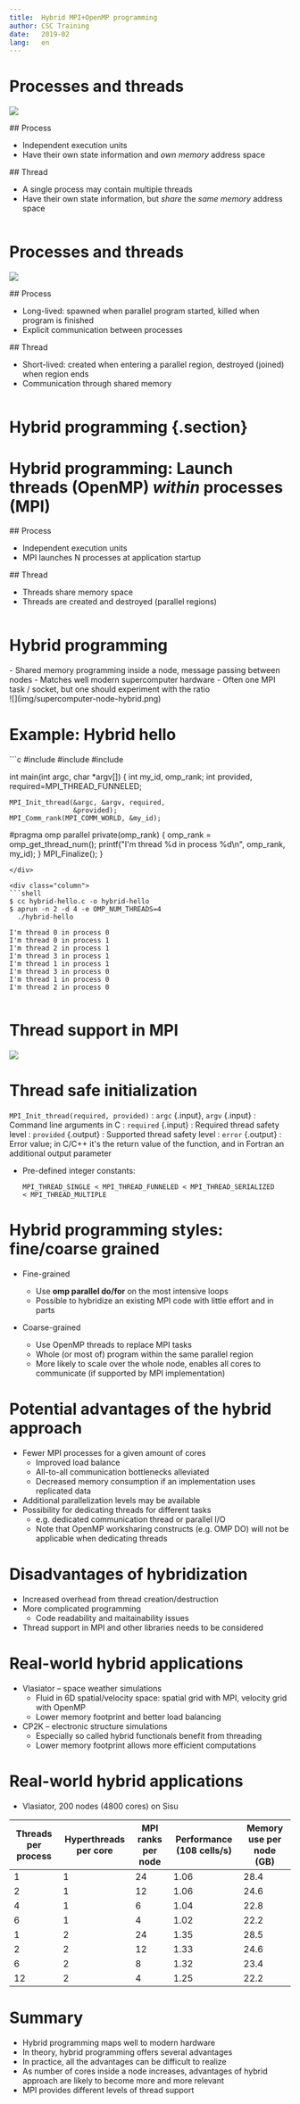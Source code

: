 ```yaml
---
title:  Hybrid MPI+OpenMP programming
author: CSC Training
date:   2019-02
lang:   en
---
```



# Processes and threads

![](img/processes-threads.png)

<div class="column">
## Process

  - Independent execution units
  - Have their own state information and *own memory* address space
</div>

<div class="column">
## Thread

  - A single process may contain multiple threads
  - Have their own state information, but *share* the *same memory*
    address space
</div>


# Processes and threads

![](img/processes-threads.png)

<div class="column">
## Process

  - Long-lived: spawned when parallel program started, killed when
    program is finished
  - Explicit communication between processes
</div>

<div class="column">
## Thread

  - Short-lived: created when entering a parallel region, destroyed
    (joined) when region ends
  - Communication through shared memory
</div>


# Hybrid programming {.section}


# Hybrid programming: Launch threads (OpenMP) *within* processes (MPI)

<div class="column">
## Process

  - Independent execution units
  - MPI launches N processes at application startup
</div>

<div class="column">
## Thread

  - Threads share memory space
  - Threads are created and destroyed (parallel regions)
</div>


# Hybrid programming

<div class="column">
  - Shared memory programming inside a node, message passing between
    nodes
  - Matches well modern supercomputer hardware
  - Often one MPI task / socket, but one should experiment with the
    ratio
</div>

<div class="column">
![](img/supercomputer-node-hybrid.png)
</div>

# Example: Hybrid hello

<div class="column">
```c
#include <stdio.h>
#include <mpi.h>
#include <omp.h>

int main(int argc, char *argv[]) {
    int my_id, omp_rank;
    int provided, required=MPI_THREAD_FUNNELED;

    MPI_Init_thread(&argc, &argv, required,
                    &provided);
    MPI_Comm_rank(MPI_COMM_WORLD, &my_id);
#pragma omp parallel private(omp_rank)
{
    omp_rank = omp_get_thread_num();
    printf("I'm thread %d in process %d\n",
           omp_rank, my_id);
}
    MPI_Finalize();
}
```
</div>

<div class="column">
```shell
$ cc hybrid-hello.c -o hybrid-hello
$ aprun -n 2 -d 4 -e OMP_NUM_THREADS=4
  ./hybrid-hello

I'm thread 0 in process 0
I'm thread 0 in process 1
I'm thread 2 in process 1
I'm thread 3 in process 1
I'm thread 1 in process 1
I'm thread 3 in process 0
I'm thread 1 in process 0
I'm thread 2 in process 0
```
</div>


# Thread support in MPI

![](img/mpi-thread-support.png)

# Thread safe initialization

`MPI_Init_thread(required, provided)`
  : `argc` {.input}, `argv` {.input}
    : Command line arguments in C
  : `required` {.input}
    : Required thread safety level
  : `provided` {.output}
    : Supported thread safety level
  : `error` {.output}
    : Error value; in C/C++ it's the return value of the function,
      and in Fortran an additional output parameter

- Pre-defined integer constants:
  ```
  MPI_THREAD_SINGLE < MPI_THREAD_FUNNELED < MPI_THREAD_SERIALIZED
  < MPI_THREAD_MULTIPLE
  ```


# Hybrid programming styles: fine/coarse grained

- Fine-grained
    - Use **omp parallel do/for** on the most intensive loops
    - Possible to hybridize an existing MPI code with little effort and in
      parts

- Coarse-grained
    - Use OpenMP threads to replace MPI tasks
    - Whole (or most of) program within the same parallel region
    - More likely to scale over the whole node, enables all cores to
      communicate (if supported by MPI implementation)


# Potential advantages of the hybrid approach

- Fewer MPI processes for a given amount of cores
    - Improved load balance
    - All-to-all communication bottlenecks alleviated
    - Decreased memory consumption if an implementation uses replicated
      data
- Additional parallelization levels may be available
- Possibility for dedicating threads for different tasks
    - e.g. dedicated communication thread or parallel I/O
    - Note that OpenMP worksharing constructs (e.g. OMP DO) will not be
      applicable when dedicating threads


# Disadvantages of hybridization

- Increased overhead from thread creation/destruction
- More complicated programming
    - Code readability and maitainability issues
- Thread support in MPI and other libraries needs to be considered


# Real-world hybrid applications

- Vlasiator – space weather simulations
    - Fluid in 6D spatial/velocity space: spatial grid with MPI, velocity
      grid with OpenMP
    - Lower memory footprint and better load balancing
- CP2K – electronic structure simulations
    - Especially so called hybrid functionals benefit from threading
    - Lower memory footprint allows more efficient computations


# Real-world hybrid applications

  - Vlasiator, 200 nodes (4800 cores) on Sisu

<small>

| Threads per process | Hyperthreads per core | MPI ranks per node | Performance (108 cells/s) | Memory use per node (GB) |
| ------------------- | --------------------- | ------------------ | ------------------------- | ------------------------ |
| 1                   | 1                     | 24                 | 1.06                      | 28.4                     |
| 2                   | 1                     | 12                 | 1.06                      | 24.6                     |
| 4                   | 1                     | 6                  | 1.04                      | 22.8                     |
| 6                   | 1                     | 4                  | 1.02                      | 22.2                     |
| 1                   | 2                     | 24                 | 1.35                      | 28.5                     |
| 2                   | 2                     | 12                 | 1.33                      | 24.6                     |
| 6                   | 2                     | 8                  | 1.32                      | 23.4                     |
| 12                  | 2                     | 4                  | 1.25                      | 22.2                     |

</small>


# Summary

- Hybrid programming maps well to modern hardware
- In theory, hybrid programming offers several advantages
- In practice, all the advantages can be difficult to realize
- As number of cores inside a node increases, advantages of hybrid
  approach are likely to become more and more relevant
- MPI provides different levels of thread support
